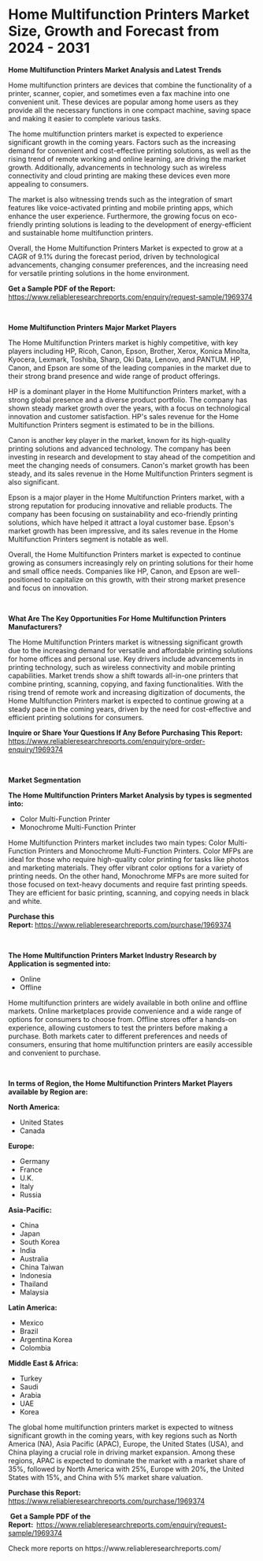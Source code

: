 <p><h1>Home Multifunction Printers Market Size, Growth and Forecast from 2024 - 2031</h1></p><p><strong>Home Multifunction Printers Market Analysis and Latest Trends</strong></p>
<p><p>Home multifunction printers are devices that combine the functionality of a printer, scanner, copier, and sometimes even a fax machine into one convenient unit. These devices are popular among home users as they provide all the necessary functions in one compact machine, saving space and making it easier to complete various tasks.</p><p>The home multifunction printers market is expected to experience significant growth in the coming years. Factors such as the increasing demand for convenient and cost-effective printing solutions, as well as the rising trend of remote working and online learning, are driving the market growth. Additionally, advancements in technology such as wireless connectivity and cloud printing are making these devices even more appealing to consumers.</p><p>The market is also witnessing trends such as the integration of smart features like voice-activated printing and mobile printing apps, which enhance the user experience. Furthermore, the growing focus on eco-friendly printing solutions is leading to the development of energy-efficient and sustainable home multifunction printers.</p><p>Overall, the Home Multifunction Printers Market is expected to grow at a CAGR of 9.1% during the forecast period, driven by technological advancements, changing consumer preferences, and the increasing need for versatile printing solutions in the home environment.</p></p>
<p><strong>Get a Sample PDF of the Report:&nbsp;</strong> <a href="https://www.reliableresearchreports.com/enquiry/request-sample/1969374">https://www.reliableresearchreports.com/enquiry/request-sample/1969374</a></p>
<p>&nbsp;</p>
<p><strong>Home Multifunction Printers Major Market Players</strong></p>
<p><p>The Home Multifunction Printers market is highly competitive, with key players including HP, Ricoh, Canon, Epson, Brother, Xerox, Konica Minolta, Kyocera, Lexmark, Toshiba, Sharp, Oki Data, Lenovo, and PANTUM. HP, Canon, and Epson are some of the leading companies in the market due to their strong brand presence and wide range of product offerings.</p><p>HP is a dominant player in the Home Multifunction Printers market, with a strong global presence and a diverse product portfolio. The company has shown steady market growth over the years, with a focus on technological innovation and customer satisfaction. HP's sales revenue for the Home Multifunction Printers segment is estimated to be in the billions.</p><p>Canon is another key player in the market, known for its high-quality printing solutions and advanced technology. The company has been investing in research and development to stay ahead of the competition and meet the changing needs of consumers. Canon's market growth has been steady, and its sales revenue in the Home Multifunction Printers segment is also significant.</p><p>Epson is a major player in the Home Multifunction Printers market, with a strong reputation for producing innovative and reliable products. The company has been focusing on sustainability and eco-friendly printing solutions, which have helped it attract a loyal customer base. Epson's market growth has been impressive, and its sales revenue in the Home Multifunction Printers segment is notable as well.</p><p>Overall, the Home Multifunction Printers market is expected to continue growing as consumers increasingly rely on printing solutions for their home and small office needs. Companies like HP, Canon, and Epson are well-positioned to capitalize on this growth, with their strong market presence and focus on innovation.</p></p>
<p>&nbsp;</p>
<p><strong>What Are The Key Opportunities For Home Multifunction Printers Manufacturers?</strong></p>
<p><p>The Home Multifunction Printers market is witnessing significant growth due to the increasing demand for versatile and affordable printing solutions for home offices and personal use. Key drivers include advancements in printing technology, such as wireless connectivity and mobile printing capabilities. Market trends show a shift towards all-in-one printers that combine printing, scanning, copying, and faxing functionalities. With the rising trend of remote work and increasing digitization of documents, the Home Multifunction Printers market is expected to continue growing at a steady pace in the coming years, driven by the need for cost-effective and efficient printing solutions for consumers.</p></p>
<p><strong>Inquire or Share Your Questions If Any Before Purchasing This Report:</strong> <a href="https://www.reliableresearchreports.com/enquiry/pre-order-enquiry/1969374">https://www.reliableresearchreports.com/enquiry/pre-order-enquiry/1969374</a></p>
<p>&nbsp;</p>
<p><strong>Market Segmentation</strong></p>
<p><strong>The Home Multifunction Printers Market Analysis by types is segmented into:</strong></p>
<p><ul><li>Color Multi-Function Printer</li><li>Monochrome Multi-Function Printer</li></ul></p>
<p><p>Home Multifunction Printers market includes two main types: Color Multi-Function Printers and Monochrome Multi-Function Printers. Color MFPs are ideal for those who require high-quality color printing for tasks like photos and marketing materials. They offer vibrant color options for a variety of printing needs. On the other hand, Monochrome MFPs are more suited for those focused on text-heavy documents and require fast printing speeds. They are efficient for basic printing, scanning, and copying needs in black and white.</p></p>
<p><strong>Purchase this Report:&nbsp;</strong><a href="https://www.reliableresearchreports.com/purchase/1969374">https://www.reliableresearchreports.com/purchase/1969374</a></p>
<p>&nbsp;</p>
<p><strong>The Home Multifunction Printers Market Industry Research by Application is segmented into:</strong></p>
<p><ul><li>Online</li><li>Offline</li></ul></p>
<p><p>Home multifunction printers are widely available in both online and offline markets. Online marketplaces provide convenience and a wide range of options for consumers to choose from. Offline stores offer a hands-on experience, allowing customers to test the printers before making a purchase. Both markets cater to different preferences and needs of consumers, ensuring that home multifunction printers are easily accessible and convenient to purchase.</p></p>
<p>&nbsp;</p>
<p><strong>In terms of Region, the Home Multifunction Printers Market Players available by Region are:</strong></p>
<p>
    <p> <strong> North America: </strong>
        <ul>
            <li>United States</li>
            <li>Canada</li>
        </ul>
        </p> 
    <p> <strong> Europe: </strong>
        <ul>
            <li>Germany</li>
            <li>France</li>
            <li>U.K.</li>
            <li>Italy</li>
            <li>Russia</li>
        </ul>
        </p> 
    <p> <strong> Asia-Pacific: </strong>
        <ul>
            <li>China</li>
            <li>Japan</li>
            <li>South Korea</li>
            <li>India</li>
            <li>Australia</li>
            <li>China Taiwan</li>
            <li>Indonesia</li>
            <li>Thailand</li>
            <li>Malaysia</li>
        </ul>
        </p> 
    <p> <strong> Latin America: </strong>
        <ul>
            <li>Mexico</li>
            <li>Brazil</li>
            <li>Argentina Korea</li>
            <li>Colombia</li>
        </ul>
        </p> 
    <p> <strong> Middle East & Africa: </strong>
        <ul>
            <li>Turkey</li>
            <li>Saudi</li>
            <li>Arabia</li>
            <li>UAE</li>
            <li>Korea</li>
        </ul>
    </p>
    </p>
<p><p>The global home multifunction printers market is expected to witness significant growth in the coming years, with key regions such as North America (NA), Asia Pacific (APAC), Europe, the United States (USA), and China playing a crucial role in driving market expansion. Among these regions, APAC is expected to dominate the market with a market share of 35%, followed by North America with 25%, Europe with 20%, the United States with 15%, and China with 5% market share valuation.</p></p>
<p><strong>Purchase this Report: </strong><a href="https://www.reliableresearchreports.com/purchase/1969374">https://www.reliableresearchreports.com/purchase/1969374</a></p>
<p>&nbsp;<strong>Get a Sample PDF of the Report:&nbsp;&nbsp;</strong><a href="https://www.reliableresearchreports.com/enquiry/request-sample/1969374">https://www.reliableresearchreports.com/enquiry/request-sample/1969374</a></p>
<p><strong></strong></p>
<p>Check more reports on https://www.reliableresearchreports.com/</p>
